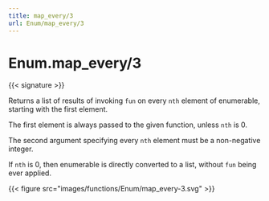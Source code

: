 ```yaml
---
title: map_every/3
url: Enum/map_every/3
---
```


# Enum.map_every/3

{{< signature >}}

Returns a list of results of invoking `fun` on every `nth` element of enumerable, starting with the first element.

The first element is always passed to the given function, unless `nth` is 0.

The second argument specifying every `nth` element must be a non-negative integer.

If `nth` is 0, then enumerable is directly converted to a list, without `fun` being ever applied.

{{< figure src="images/functions/Enum/map_every-3.svg" >}}
